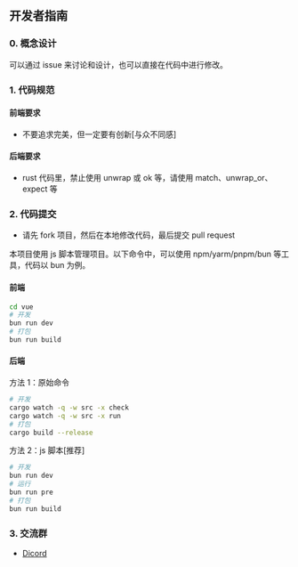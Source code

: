 ## 开发者指南

### 0. 概念设计

可以通过 issue 来讨论和设计，也可以直接在代码中进行修改。

### 1. 代码规范

#### 前端要求

- 不要追求完美，但一定要有创新[与众不同感]

#### 后端要求

- rust 代码里，禁止使用 unwrap 或 ok 等，请使用 match、unwrap_or、expect 等

### 2. 代码提交

- 请先 fork 项目，然后在本地修改代码，最后提交 pull request

本项目使用 js 脚本管理项目。以下命令中，可以使用 npm/yarm/pnpm/bun 等工具，代码以 bun 为例。

#### 前端

```bash
cd vue
# 开发
bun run dev
# 打包
bun run build
```

#### 后端

方法 1：原始命令

```bash
# 开发
cargo watch -q -w src -x check
cargo watch -q -w src -x run
# 打包
cargo build --release
```

方法 2：js 脚本[推荐]

```bash
# 开发
bun run dev
# 运行
bun run pre
# 打包
bun run build

```

### 3. 交流群

- [Dicord](https://discord.com/channels/990911474996232242/990911474996232245)
